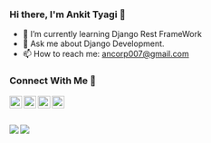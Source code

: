 <link rel="stylesheet" href="https://cdnjs.cloudflare.com/ajax/libs/font-awesome/4.7.0/css/font-awesome.min.css">


### Hi there, I'm Ankit Tyagi 👋                                           


- 🌱 I’m currently learning Django Rest FrameWork                          
- 💬 Ask me about Django Development.
- 📫 How to reach me: ancorp007@gmail.com   
 
### Connect With Me 🤝

<a href="https://www.instagram.com/_ankit_tyagi_12/" target="_blank">
  <img align="left" alt="Dave's Instagram" width="22px" src="https://upload.wikimedia.org/wikipedia/commons/thumb/a/a5/Instagram_icon.png/600px-Instagram_icon.png" />
</a>

<a href="https://www.facebook.com/profile.php?id=100004965226765" target="_blank">
  <img align="left" alt="Dave's Facebook" width="22px" src="https://facebookbrand.com/wp-content/uploads/2019/04/f_logo_RGB-Hex-Blue_512.png?w=512&h=512" />
</a>

<a href="https://twitter.com/Ankitty19769248" target="_blank">
  <img align="left" alt="Dave's Twitter" width="22px" src="https://cdn2.iconfinder.com/data/icons/metro-uinvert-dock/256/Twitter_NEW.png" />
</a>

<a  href="https://www.linkedin.com/in/ankit-tyagi-a846711a8/" target="_blank">
  <img align="left" alt="Dave's Linkdein" width="22px" src="https://cdn3.iconfinder.com/data/icons/inficons/512/linkedin.png" />
</a>

<br/>
<br/>
<br/>

<a href="https://github.com/ancorp134">
  <img align="left" src="https://github-readme-stats.vercel.app/api/top-langs/?username=ancorp134&theme=tokyonight" />
  </a>

<a href="https://github.com/ancorp134">
 <img align="center" src="https://github-readme-stats.vercel.app/api?username=ancorp134&show_icons=true&theme=tokyonight&line_height=27" />
</a>

